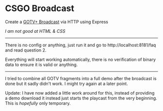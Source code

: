 # CSGO Broadcast

Create a [GOTV+ Broadcast](https://developer.valvesoftware.com/wiki/Counter-Strike:_Global_Offensive_Broadcast) via HTTP using Express

*I am not good at HTML & CSS*

---

There is no config or anything, just run it and go to http://localhost:8181/faq and read question 2.

Everything will start working automatically, there is no verification of binary data to ensure it is valid or anything.

---

I tried to combine all GOTV fragments into a full demo after the broadcast is done but it sadly didn't work. I might try again at a later point.

Update: I have now added a little work around for this, instead of providing a demo download it instead just starts the playcast from the very beginning. This is *hopefully* only temporary.
